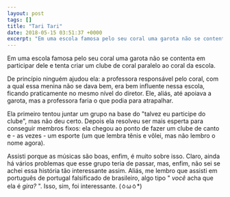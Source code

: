 ```yaml
---
layout: post
tags: []
title: "Tari Tari"
date: 2018-05-15 03:51:37 +0000
excerpt: "Em uma escola famosa pelo seu coral uma garota não se contenta em participar dele e tenta criar um clube de coral paralelo ao coral da..."
---
```


Em uma escola famosa pelo seu coral uma garota não se contenta em participar dele e tenta criar um clube de coral paralelo ao coral da escola.

De princípio ninguém ajudou ela: a professora responsável pelo coral, com a qual essa menina não se dava bem, era bem influente nessa escola, ficando praticamente no mesmo nível do diretor. Ele, aliás, até apoiava a garota, mas a professora faria o que podia para atrapalhar.

Ela primeiro tentou juntar um grupo na base do "talvez eu participe do clube", mas não deu certo. Depois ela resolveu ser mais esperta para conseguir membros fixos: ela chegou ao ponto de fazer um clube de canto e - as vezes - um esporte (um que lembra tênis e vôlei, mas não lembro o nome agora).

Assisti porque as músicas são boas, enfim, é muito sobre isso. Claro, ainda há vários problemas que esse grupo teria de passar, mas, enfim, não sei se achei essa história tão interessante assim. Aliás, me lembro que assisti em português de portugal falsificado de brasileiro, algo tipo " *você* acha que ela é *gira?* ". Isso, sim, foi interessante. (ㆁωㆁ*)